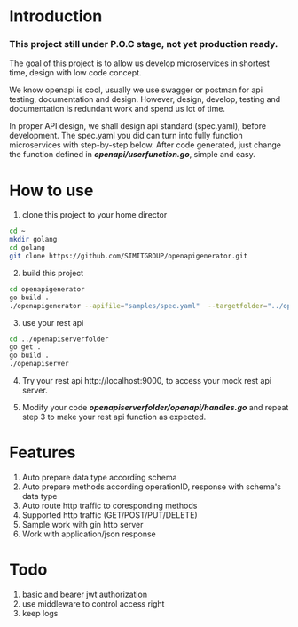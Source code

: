 # Introduction
### This project still under P.O.C stage, not yet production ready.

The goal of this project is to allow us develop microservices in shortest time, design with low code concept. 

We know openapi is cool, usually we use swagger or postman for api testing, documentation and design. However, design, develop, testing and documentation is redundant work and spend us lot of time.

In proper API design, we shall design api standard (spec.yaml), before development. The spec.yaml you did can turn into fully function microservices with step-by-step below. After code generated, just change the function defined in ***openapi/userfunction.go***, simple and easy.


# How to use
1. clone this project to your home director
```bash
cd ~
mkdir golang
cd golang
git clone https://github.com/SIMITGROUP/openapigenerator.git
```
2. build this project
```bash
cd openapigenerator
go build . 
./openapigenerator --apifile="samples/spec.yaml"  --targetfolder="../openapiserverfolder" --projectname="openapiserver" --listen=":9000"
```

3. use your rest api
```bash
cd ../openapiserverfolder
go get .
go build . 
./openapiserver
```

4. Try your rest api http://localhost:9000, to access your mock rest api server.

5. Modify your code  ***openapiserverfolder/openapi/handles.go*** and repeat step 3 to make your rest api function as expected.

# Features
1. Auto prepare data type according schema
2. Auto prepare methods according operationID, response with schema's data type
3. Auto route http traffic to coresponding methods
4. Supported http traffic (GET/POST/PUT/DELETE)
5. Sample work with gin http server
6. Work with application/json response


# Todo
1. basic and bearer jwt authorization
3. use middleware to control access right
3. keep logs
